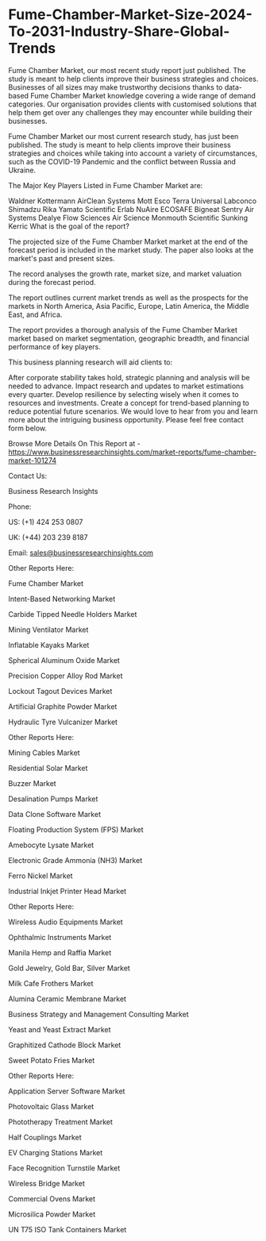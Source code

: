 # Fume-Chamber-Market-Size-2024-To-2031-Industry-Share-Global-Trends
Fume Chamber Market, our most recent study report just published. The study is meant to help clients improve their business strategies and choices.
Businesses of all sizes may make trustworthy decisions thanks to data-based Fume Chamber Market knowledge covering a wide range of demand categories. Our organisation provides clients with customised solutions that help them get over any challenges they may encounter while building their businesses.

Fume Chamber Market our most current research study, has just been published. The study is meant to help clients improve their business strategies and choices while taking into account a variety of circumstances, such as the COVID-19 Pandemic and the conflict between Russia and Ukraine.

The Major Key Players Listed in Fume Chamber Market are:

Waldner
Kottermann
AirClean Systems
Mott
Esco
Terra Universal
Labconco
Shimadzu Rika
Yamato Scientific
Erlab
NuAire
ECOSAFE
Bigneat
Sentry Air Systems
Dealye
Flow Sciences
Air Science
Monmouth Scientific
Sunking
Kerric
What is the goal of the report?

The projected size of the Fume Chamber Market market at the end of the forecast period is included in the market study. The paper also looks at the market's past and present sizes. 

The record analyses the growth rate, market size, and market valuation during the forecast period.

The report outlines current market trends as well as the prospects for the markets in North America, Asia Pacific, Europe, Latin America, the Middle East, and Africa.

The report provides a thorough analysis of the Fume Chamber Market market based on market segmentation, geographic breadth, and financial performance of key players.

This business planning research will aid clients to:

After corporate stability takes hold, strategic planning and analysis will be needed to advance.
Impact research and updates to market estimations every quarter.
Develop resilience by selecting wisely when it comes to resources and investments.
Create a concept for trend-based planning to reduce potential future scenarios.
We would love to hear from you and learn more about the intriguing business opportunity. Please feel free contact form below.

Browse More Details On This Report at - https://www.businessresearchinsights.com/market-reports/fume-chamber-market-101274

Contact Us: 

Business Research Insights

Phone:

US: (+1) 424 253 0807

UK: (+44) 203 239 8187

Email: sales@businessresearchinsights.com

Other Reports Here:

Fume Chamber Market

Intent-Based Networking Market

Carbide Tipped Needle Holders Market

Mining Ventilator Market

Inflatable Kayaks Market

Spherical Aluminum Oxide Market

Precision Copper Alloy Rod Market

Lockout Tagout Devices Market

Artificial Graphite Powder Market

Hydraulic Tyre Vulcanizer Market

Other Reports Here:

Mining Cables Market

Residential Solar Market

Buzzer Market

Desalination Pumps Market

Data Clone Software Market

Floating Production System (FPS) Market

Amebocyte Lysate Market

Electronic Grade Ammonia (NH3) Market

Ferro Nickel Market

Industrial Inkjet Printer Head Market

Other Reports Here:

Wireless Audio Equipments Market

Ophthalmic Instruments Market

Manila Hemp and Raffia Market

Gold Jewelry, Gold Bar, Silver Market

Milk Cafe Frothers Market

Alumina Ceramic Membrane Market

Business Strategy and Management Consulting Market

Yeast and Yeast Extract Market

Graphitized Cathode Block Market

Sweet Potato Fries Market

Other Reports Here:

Application Server Software Market

Photovoltaic Glass Market

Phototherapy Treatment Market

Half Couplings Market

EV Charging Stations Market

Face Recognition Turnstile Market

Wireless Bridge Market

Commercial Ovens Market

Microsilica Powder Market

UN T75 ISO Tank Containers Market
